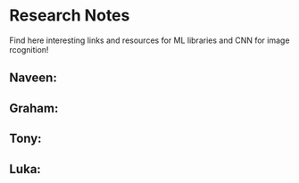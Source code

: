 # Research Notes
Find here interesting links and resources for ML libraries and CNN for image rcognition!

Naveen:
-

Graham:
-

Tony:
-

Luka:
-

